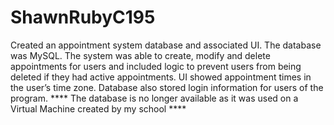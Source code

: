 # ShawnRubyC195
Created an appointment system database and associated UI. The database was 
MySQL. The system was able to create, modify and delete appointments for users and included logic to prevent users 
from being deleted if they had active appointments. UI showed appointment times in the user’s time zone. Database also 
stored login information for users of the program. **** The database is no longer available as it was used on a Virtual Machine created by my school ****

